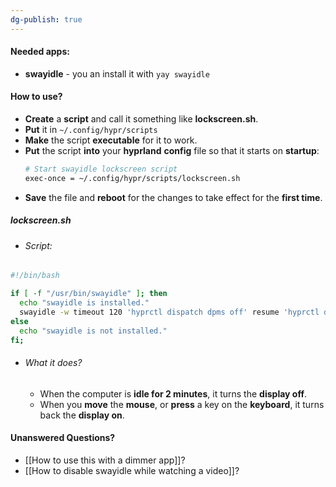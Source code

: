 ```yaml
---
dg-publish: true
---
```

#### Needed apps:
- **swayidle** - you an install it with `yay swayidle`
#### How to use?
- **Create** a **script** and call it something like **lockscreen.sh**.
- **Put** it in `~/.config/hypr/scripts`
- **Make** the script **executable** for it to work.
- **Put** the script **into** your **hyprland** **config** file so that it starts on **startup**:
	```bash
	# Start swayidle lockscreen script
	exec-once = ~/.config/hypr/scripts/lockscreen.sh
	```
- **Save** the file and **reboot** for the changes to take effect for the **first time**.
##### lockscreen.sh
- ###### Script:
```bash
#!/bin/bash

if [ -f "/usr/bin/swayidle" ]; then
  echo "swayidle is installed."
  swayidle -w timeout 120 'hyprctl dispatch dpms off' resume 'hyprctl dispatch dpms on'
else
  echo "swayidle is not installed."
fi;
```
- ###### What it does?
	- When the computer is **idle for 2 minutes**, it turns the **display off**.
	- When you **move** the **mouse**, or **press** a key on the **keyboard**, it turns back the **display on**.

#### Unanswered Questions?
- [[How to use this with a dimmer app]]?
- [[How to disable swayidle while watching a video]]?